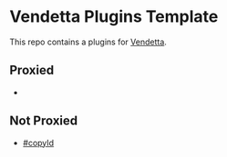 # Vendetta Plugins Template
This repo contains a plugins for [Vendetta](https://github.com/vendetta-mod/Vendetta).

## Proxied
- 

## Not Proxied
- [#copyId](https://Angelix1.github.io/V9_vendetta/copyId)
